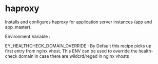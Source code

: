 haproxy
========

Installs and configures haproxy for application server instances (app and app_master).

Environment Variable :

EY_HEALTHCHECK_DOMAIN_OVERRIDE : By Default this recipe picks up first entry from nginx vhost. This ENV can be used to override the health-check domain in case there are wildcrd/reged in nginx vhosts